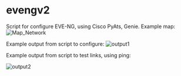 # evengv2

Script for configure EVE-NG, using Cisco PyAts, Genie.
Example map:
![Map_Network](alexcisco.com/wp-content/uploads/2019/12/eveng_configuration_1.png)

Example output from script to configure:
![output1](alexcisco.com/wp-content/uploads/2019/12/eveng_configuration_2.png)

Example output from script to test links, using ping:

![output2](alexcisco.com/wp-content/uploads/2019/12/eveng_configuration_3.png)
